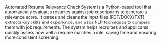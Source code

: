 Automated Resume Relevance Check System is a Python-based tool that automatically evaluates resumes against job descriptions to generate a relevance score. It parses and cleans the input files (PDF/DOCX/TXT), extracts key skills and experience, and uses NLP techniques to compare them with job requirements. The system helps recruiters and applicants quickly assess how well a resume matches a role, saving time and ensuring more consistent screening.
